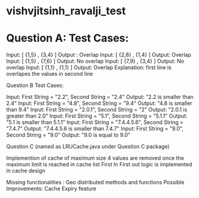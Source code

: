 # vishvjitsinh_ravalji_test

# Question A: Test Cases:

Input: [ {1,5} , {3,4} ] Output : Overlap
Input: [ {2,8} , {1,4} ] Output: Overlap
Input: [ {1,5} , {7,6} ] Output: No overlap
Input: [ {7,9} , {3,4} ] Output: No overlap
Input: [ {1,1} , {1,1} ] Output: Overlap Explanation: first line is overlapes the values in second line

Question B Test Cases:

Input: First String = "2.2", Second String = "2.4" Output: "2.2 is smaller than 2.4"
Input: First String = "4.8", Second String = "9.4" Output: "4.8 is smaller than 9.4"
Input: First String = "2.0.1", Second String = "2" Output: "2.0.1 is greater than 2.0"
Input: First String = "5.1", Second String = "5.1.1" Output: "5.1 is smaller than 5.1.1"
Input: First String = "7.4.4.5.6", Second String = "7.4.7" Output: "7.4.4.5.6 is smaller than 7.4.7"
Input: First String = "9.0", Second String = "9.0" Output: "9.0 is equal to 9.0"

Question C (named as LRUCache.java under Question C package)

Implemention of cache of maximum size 4
values are removed once the maximum limit is reached in cache list
First In First out logic is implemented in cache design

Missing functionalities : Geo distributed methods and functions
Possible Improvements: Cache Expiry feature
